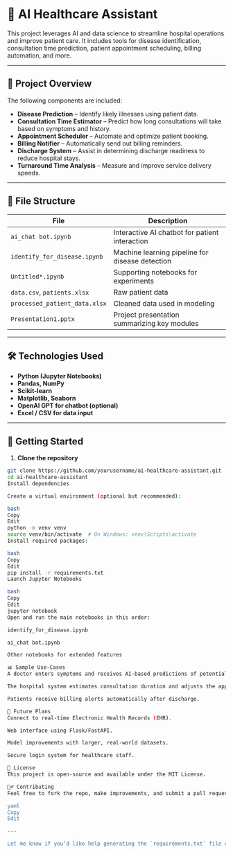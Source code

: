 # 🏥 AI Healthcare Assistant

This project leverages AI and data science to streamline hospital operations and improve patient care. It includes tools for disease identification, consultation time prediction, patient appointment scheduling, billing automation, and more.

---

## 📁 Project Overview

The following components are included:

- **Disease Prediction** – Identify likely illnesses using patient data.
- **Consultation Time Estimator** – Predict how long consultations will take based on symptoms and history.
- **Appointment Scheduler** – Automate and optimize patient booking.
- **Billing Notifier** – Automatically send out billing reminders.
- **Discharge System** – Assist in determining discharge readiness to reduce hospital stays.
- **Turnaround Time Analysis** – Measure and improve service delivery speeds.

---

## 📂 File Structure

| File | Description |
|------|-------------|
| `ai_chat bot.ipynb` | Interactive AI chatbot for patient interaction |
| `identify_for_disease.ipynb` | Machine learning pipeline for disease detection |
| `Untitled*.ipynb` | Supporting notebooks for experiments |
| `data.csv`, `patients.xlsx` | Raw patient data |
| `processed_patient_data.xlsx` | Cleaned data used in modeling |
| `Presentation1.pptx` | Project presentation summarizing key modules |

---

## 🛠️ Technologies Used

- **Python (Jupyter Notebooks)**
- **Pandas, NumPy**
- **Scikit-learn**
- **Matplotlib, Seaborn**
- **OpenAI GPT for chatbot (optional)**
- **Excel / CSV for data input**

---

## 🚀 Getting Started

1. **Clone the repository**

```bash
git clone https://github.com/yourusername/ai-healthcare-assistant.git
cd ai-healthcare-assistant
Install dependencies

Create a virtual environment (optional but recommended):

bash
Copy
Edit
python -m venv venv
source venv/bin/activate  # On Windows: venv\Scripts\activate
Install required packages:

bash
Copy
Edit
pip install -r requirements.txt
Launch Jupyter Notebooks

bash
Copy
Edit
jupyter notebook
Open and run the main notebooks in this order:

identify_for_disease.ipynb

ai_chat bot.ipynb

Other notebooks for extended features

📊 Sample Use-Cases
A doctor enters symptoms and receives AI-based predictions of potential diseases.

The hospital system estimates consultation duration and adjusts the appointment schedule dynamically.

Patients receive billing alerts automatically after discharge.

🔮 Future Plans
Connect to real-time Electronic Health Records (EHR).

Web interface using Flask/FastAPI.

Model improvements with larger, real-world datasets.

Secure login system for healthcare staff.

📄 License
This project is open-source and available under the MIT License.

🙋‍♂️ Contributing
Feel free to fork the repo, make improvements, and submit a pull request. Let's build smarter healthcare together!

yaml
Copy
Edit

---

Let me know if you’d like help generating the `requirements.txt` file or customizing any part of the README for deployment or documentation.








